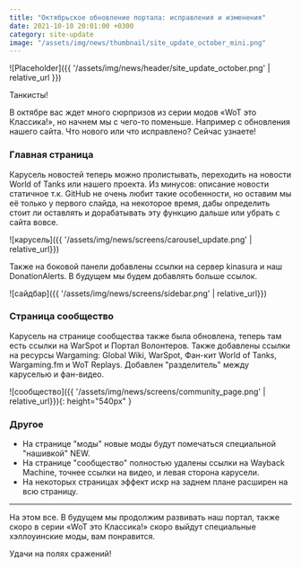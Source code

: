 ```yaml
---
title: "Октябрьское обновление портала: исправления и изменения"
date: 2021-10-10 20:01:00 +0300
category: site-update
image: "/assets/img/news/thumbnail/site_update_october_mini.png"
---
```

<p style="display: none">"Живая" карусель, изменения на главной странице, сообщества и многое другое.</p>

![Placeholder]({{ '/assets/img/news/header/site_update_october.png' | relative_url }})

Танкисты!

В октябре вас ждет много сюрпризов из серии модов «WoT это Классика!», но начнем мы с чего-то поменьше. Например с обновления нашего сайта. Что нового или что исправлено? Сейчас узнаете!

### Главная страница

Карусель новостей теперь можно пролистывать, переходить на новости World of Tanks или нашего проекта. Из минусов: описание новости статичное т.к. GitHub не очень любит такие особенности, но оставим мы её только у первого слайда, на некоторое время, дабы определить стоит ли оставлять и дорабатывать эту функцию дальше или убрать с сайта вовсе.

![карусель]({{ '/assets/img/news/screens/carousel_update.png' | relative_url}})

Также на боковой панели добавлены ссылки на сервер kinasura и наш DonationAlerts. В будущем мы будем добавлять больше ссылок.

![сайдбар]({{ '/assets/img/news/screens/sidebar.png' | relative_url}})

### Страница сообщество

Карусель на странице сообщества также была обновлена, теперь там есть ссылки на WarSpot и Портал Волонтеров. Также добавлены ссылки на ресурсы Wargaming: Global Wiki, WarSpot, Фан-кит World of Tanks, Wargaming.fm и WoT Replays. Добавлен "разделитель" между каруселью и фан-видео.

![сообщество]({{ '/assets/img/news/screens/community_page.png' | relative_url}}){: height="540px" }

### Другое

- На странице "моды" новые моды будут помечаться специальной "нашивкой" NEW.
- На странице "сообщество" полностью удалены ссылки на Wayback Machine, точнее ссылки на видео, и левая сторона карусели.
- На некоторых страницах эффект искр на заднем плане расширен на всю страницу.

---

На этом все. В будущем мы продолжим развивать наш портал, также скоро в серии «WoT это Классика!» скоро выйдут специальные хэллоуинские моды, вам понравится.

Удачи на полях сражений!
